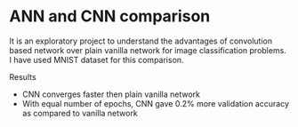 # ANN and CNN comparison
It is an exploratory project to understand the advantages of convolution based network over plain vanilla network for image classification problems.
I have used MNIST dataset for this comparison. 

Results
- CNN converges faster then plain vanilla network
- With equal number of epochs, CNN gave 0.2% more validation accuracy as compared to vanilla network
